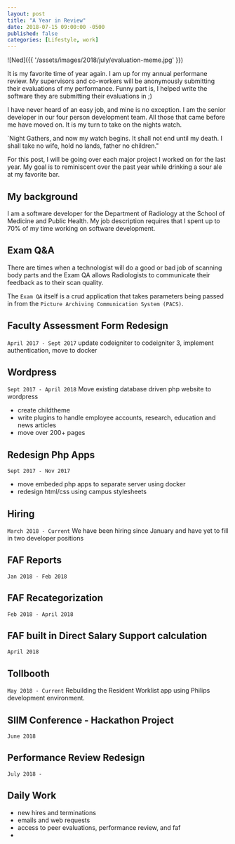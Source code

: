 ```yaml
---
layout: post
title: "A Year in Review"
date: 2018-07-15 09:00:00 -0500
published: false
categories: [Lifestyle, work]
---
```


![Ned]({{ '/assets/images/2018/july/evaluation-meme.jpg' }})

It is my favorite time of year again. I am up for my annual performane review. My supervisors and co-workers will be anonymously submitting their evaluations of my performance. Funny part is, I helped write the software they are submitting their evaluations in ;)

I have never heard of an easy job, and mine is no exception. I am the senior developer in our four person development team. All those that came before me have moved on. It is my turn to take on the nights watch.

`Night Gathers, and now my watch begins. It shall not end until my death. I shall take no wife, hold no lands, father no children."

For this post, I will be going over each major project I worked on for the last year. My goal is to reminiscent over the past year while drinking a sour ale at my favorite bar. 

## My background
I am a software developer for the Department of Radiology at the School of Medicine and Public Health. My job description requires that I spent up to 70% of my time working on software development. 

## Exam Q&A
There are times when a technologist will do a good or bad job of scanning body parts and the Exam QA allows Radiologists to communicate their feedback as to their scan quality. 

The `Exam QA` itself is a crud application that takes parameters being passed in from the `Picture Archiving Communication System (PACS)`. 

## Faculty Assessment Form Redesign
`April 2017 - Sept 2017` 
update codeigniter to codeigniter 3, implement authentication, move to docker

## Wordpress
`Sept 2017 - April 2018`
Move existing database driven php website to wordpress
- create childtheme
- write plugins to handle employee accounts, research, education and news articles
- move over 200+ pages

## Redesign Php Apps
`Sept 2017 - Nov 2017`
- move embeded php apps to separate server using docker
- redesign html/css using campus stylesheets

## Hiring 
`March 2018 - Current`
We have been hiring since January and have yet to fill in two developer positions

## FAF Reports
`Jan 2018 - Feb 2018`

## FAF Recategorization
`Feb 2018 - April 2018`

## FAF built in Direct Salary Support calculation
`April 2018`

## Tollbooth
`May 2018 - Current`
Rebuilding the Resident Worklist app using Philips development environment. 

## SIIM Conference - Hackathon Project
`June 2018`

## Performance Review Redesign
`July 2018 - `
## Daily Work
- new hires and terminations
- emails and web requests
- access to peer evaluations, performance review, and faf
- 